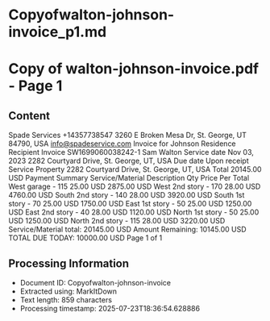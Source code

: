 # Copyofwalton-johnson-invoice_p1.md

<!--
chunk_id: Copyofwalton-johnson-invoice_p1
source: Copy of walton-johnson-invoice.pdf
page: 1
category: other
hash: dae5b2b1d403cc16e85a24796ced4b2f843eb93deca63d590080e7392fd1f36b
-->

# Copy of walton-johnson-invoice.pdf - Page 1

## Content
Spade Services +14357738547
3260 E Broken Mesa Dr, St. George, UT 84790, USA info@spadeservice.com
Invoice
for Johnson Residence
Recipient Invoice SW1699060038242-1
Sam Walton
Service date Nov 03, 2023
2282 Courtyard Drive, St. George, UT, USA
Due date Upon receipt
Service Property
2282 Courtyard Drive, St. George, UT, USA Total 20145.00 USD
Payment Summary
Service/Material Description Qty Price Per Total
West garage - 115 25.00 USD 2875.00 USD
West 2nd story - 170 28.00 USD 4760.00 USD
South 2nd story - 140 28.00 USD 3920.00 USD
South 1st story - 70 25.00 USD 1750.00 USD
East 1st story - 50 25.00 USD 1250.00 USD
East 2nd story - 40 28.00 USD 1120.00 USD
North 1st story - 50 25.00 USD 1250.00 USD
North 2nd story - 115 28.00 USD 3220.00 USD
Service/Material total: 20145.00 USD
Amount Remaining: 10145.00 USD
TOTAL DUE TODAY: 10000.00 USD
Page 1 of 1

## Processing Information
- Document ID: Copyofwalton-johnson-invoice
- Extracted using: MarkItDown
- Text length: 859 characters
- Processing timestamp: 2025-07-23T18:36:54.628886